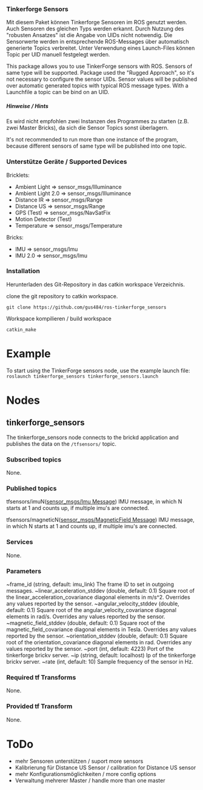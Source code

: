 ### Tinkerforge Sensors

Mit diesem Paket können Tinkerforge Sensoren im ROS genutzt werden. Auch Sensoren des gleichen Typs werden erkannt. Durch Nutzung des "robusten Ansatzes" ist die Angabe von UIDs nicht notwendig. Die Sensorwerte werden in entsprechende ROS-Messages über automatisch generierte Topics verbreitet. Unter Verwendung eines Launch-Files können Topic per UID manuell festgelegt werden.

This package allows you to use TinkerForge sensors with ROS. Sensors of same type will be supported. Package used the "Rugged Approach", so it's not necessary to configure the sensor UIDs. Sensor values will be published over automatic generated topics with typical ROS message types. With a Launchfile a topic can be bind on an UID.

##### Hinweise / Hints

Es wird nicht empfohlen zwei Instanzen des Programmes zu starten (z.B. zwei Master Bricks), da sich die Sensor Topics sonst überlagern.

It's not recommended to run more than one instance of the program, because different sensors of same type will be published into one topic.

### Unterstütze Geräte / Supported Devices

Bricklets:

* Ambient Light => sensor_msgs/Illuminance
* Ambient Light 2.0 => sensor_msgs/Illuminance
* Distance IR => sensor_msgs/Range
* Distance US => sensor_msgs/Range
* GPS (Test) => sensor_msgs/NavSatFix
* Motion Detector (Test)
* Temperature => sensor_msgs/Temperature

Bricks:

* IMU => sensor_msgs/Imu
* IMU 2.0 => sensor_msgs/Imu

### Installation

Herunterladen des Git-Repository in das catkin workspace Verzeichnis.

clone the git repository to catkin workspace.

`git clone https://github.com/gus484/ros-tinkerforge_sensors`

Workspace kompilieren / build workspace

`catkin_make`

# Example
To start using the TinkerForge sensors node, use the example launch file:
`roslaunch tinkerforge_sensors tinkerforge_sensors.launch`

# Nodes

## tinkerforge_sensors
The tinkerforge_sensors node connects to the brickd application and publishes the data on the `/tfsensors/` topic.

### Subscribed topics

None.

### Published topics

tfsensors/imuN([sensor_msgs/Imu Message](http://docs.ros.org/melodic/api/sensor_msgs/html/msg/Imu.html))
  IMU message, in which N starts at 1 and counts up, if multiple imu's are connected.

tfsensors/magneticN([sensor_msgs/MagneticField Message](http://docs.ros.org/melodic/api/sensor_msgs/html/msg/MagneticField.html))
  IMU message, in which N starts at 1 and counts up, if multiple imu's are connected.

### Services

None.

### Parameters

~frame_id (string, default: imu_link)
  The frame ID to set in outgoing messages.
~linear_acceleration_stddev (double, default: 0.1)
  Square root of the linear_acceleration_covariance diagonal elements in m/s^2. Overrides any values reported by the sensor.
~angular_velocity_stddev (double, default: 0.1)
  Square root of the angular_velocity_covariance diagonal elements in rad/s. Overrides any values reported by the sensor.
~magnetic_field_stddev (double, default: 0.1)
  Square root of the magnetic_field_covariance diagonal elements in Tesla. Overrides any values reported by the sensor.
~orientation_stddev (double, default: 0.1)
  Square root of the orientation_covariance diagonal elements in rad. Overrides any values reported by the sensor.
~port (int, default: 4223)
  Port of the tinkerforge brickv server.
~ip (string, default: localhost)
  Ip of the tinkerforge brickv server.
~rate (int, default: 10)
  Sample frequency of the sensor in Hz.

### Required tf Transforms

None.

### Provided tf Transform

None.


# ToDo

* mehr Sensoren unterstützen / suport more sensors
* Kalibrierung für Distance US Sensor / calibration for Distance US sensor
* mehr Konfigurationsmöglichkeiten / more config options
* Verwaltung mehrerer Master / handle more than one master

